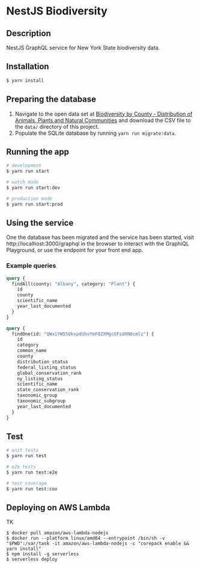 # NestJS Biodiversity

## Description

NestJS GraphQL service for New York State biodiversity data.

## Installation

```bash
$ yarn install
```

## Preparing the database

1. Navigate to the open data set at [Biodiversity by County - Distribution of Animals, Plants and Natural Communities](https://catalog.data.gov/dataset/biodiversity-by-county-distribution-of-animals-plants-and-natural-communities) and download the CSV file to the `data/` directory of this project.
2. Populate the SQLite database by running `yarn run migrate:data`.

## Running the app

```bash
# development
$ yarn run start

# watch mode
$ yarn run start:dev

# production mode
$ yarn run start:prod
```

## Using the service

One the database has been migrated and the service has been started, visit
http://localhost:3000/graphql in the browser to interact with the GraphiQL
Playground, or use the endpoint for your front end app.

### Example queries

```graphql
query {
  findAll(county: "Albany", category: "Plant") {
    id
    county
    scientific_name
    year_last_documented
  }
}
```

```graphql
query {
  findOne(id: "QWxiYW55OkxpdGhvYmF0ZXMgcGFsdXN0cmlz") {
    id
    category
    common_name
    county
    distribution_status
    federal_listing_status
    global_conservation_rank
    ny_listing_status
    scientific_name
    state_conservation_rank
    taxonomic_group
    taxonomic_subgroup
    year_last_documented
  }
}
```

## Test

```bash
# unit tests
$ yarn run test

# e2e tests
$ yarn run test:e2e

# test coverage
$ yarn run test:cov
```

## Deploying on AWS Lambda

TK

```
$ docker pull amazon/aws-lambda-nodejs
$ docker run --platform linux/amd64 --entrypoint /bin/sh -v "$PWD":/var/task -it amazon/aws-lambda-nodejs -c "corepack enable && yarn install"
$ npm install -g serverless
$ serverless deploy
```
